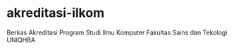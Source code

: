 # akreditasi-ilkom
Berkas Akreditasi Program Studi Ilmu Komputer Fakultas Sains dan Tekologi UNIQHBA
